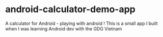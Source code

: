# android-calculator-demo-app
A calculator for Android - playing with android !
This is a small app I built when I was learning Android dev with the GDG Vietnam 
